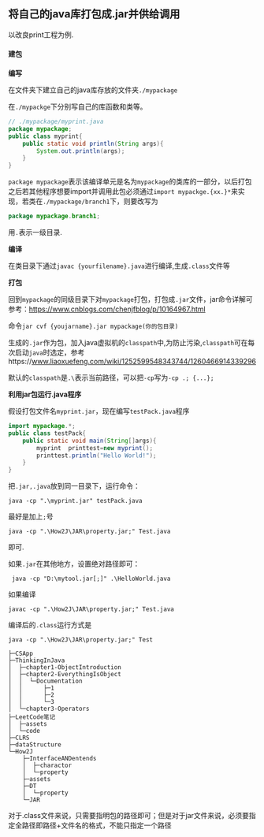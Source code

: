 ## 将自己的java库打包成.jar并供给调用

以改良print工程为例.

#### 建包

**编写**

在文件夹下建立自己的java库存放的文件夹`./mypackage`

在`./mypackge`下分别写自己的库函数和类等。

```java
// ./mypackage/myprint.java
package mypackage;
public class myprint{
    public static void println(String args){
        System.out.println(args);
    }
}
```

`package mypackage`表示该编译单元是名为`mypackage`的类库的一部分，以后打包之后若其他程序想要import并调用此包必须通过`import mypackge.{xx.}*`来实现，若类在`./mypackage/branch1`下，则要改写为

```java
package mypackage.branch1;
```

用`.`表示一级目录.

**编译**

在类目录下通过`javac {yourfilename}.java`进行编译,生成`.class`文件等

**打包**

回到`mypackage`的同级目录下对`mypackage`打包，打包成`.jar`文件，jar命令详解可参考：https://www.cnblogs.com/chenjfblog/p/10164967.html

命令`jar cvf {youjarname}.jar mypackage(你的包目录)`

生成的`.jar`作为包，加入java虚拟机的`classpath`中,为防止污染,`classpath`可在每次启动`java`时选定，参考https://www.liaoxuefeng.com/wiki/1252599548343744/1260466914339296

默认的`classpath`是`.\`表示当前路径，可以把`-cp`写为`-cp .; {...};`

**利用jar包运行.java程序**

假设打包文件名`myprint.jar`，现在编写`testPack.java`程序

```java
import mypackage.*;
public class testPack{
    public static void main(String[]args){
        myprint  printtest=new myprint();
        printtest.println("Hello World!");
    }
}
```

把`.jar,.java`放到同一目录下，运行命令：

`java -cp ".\myprint.jar" testPack.java`

最好是加上`;`号

`java -cp ".\How2J\JAR\property.jar;" Test.java`

即可.

如果`.jar`在其他地方，设置绝对路径即可：

` java -cp "D:\mytool.jar[;]" .\HelloWorld.java`

如果编译

`javac -cp ".\How2J\JAR\property.jar;" Test.java`

编译后的`.class`运行方式是

`java -cp ".\How2J\JAR\property.jar;" Test`

```
├─CSApp
├─ThinkingInJava
│  ├─chapter1-ObjectIntroduction
│  ├─chapter2-EverythingIsObject
│  │  └─Documentation
│  │      ├─1
│  │      ├─2
│  │      └─3
│  └─chapter3-Operators
├─LeetCode笔记
│  ├─assets
│  └─code
├─CLRS
├─dataStructure
└─How2J
    ├─InterfaceANDentends
    │  ├─charactor
    │  └─property
    ├─assets
    ├─DT
    │  └─property
    └─JAR
```

对于.class文件来说，只需要指明包的路径即可；但是对于jar文件来说，必须要指定全路径即路径+文件名的格式，不能只指定一个路径